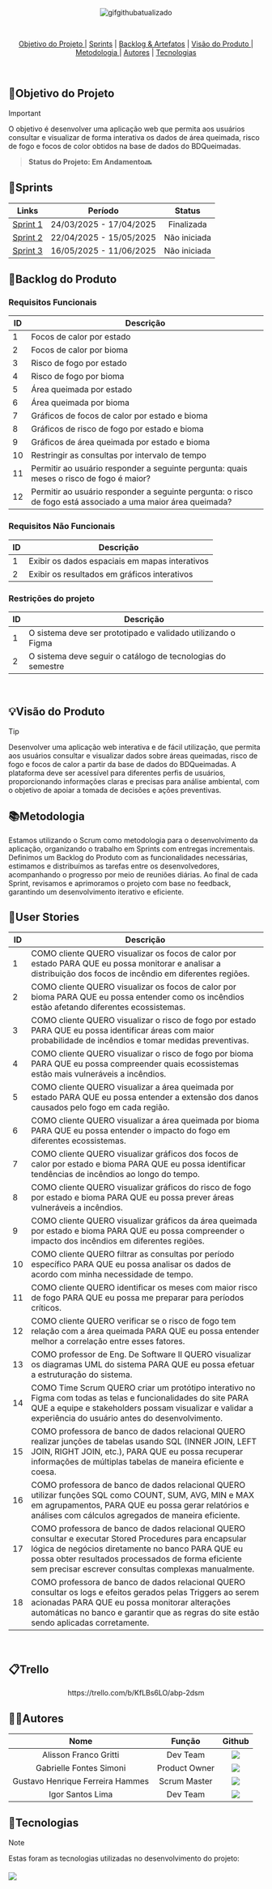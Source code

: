 <p align="center">
  <img src="https://github.com/user-attachments/assets/da2c22a6-1fee-4c20-8ffc-9aa337d1a9ea" alt="gifgithubatualizado">
</p>

<br>

  

<p align="center">
  <a href="#objetivo">Objetivo do Projeto </a>  |
  <a href="#sprints">Sprints</a>  |
  <a href="#backlogArtefatos">Backlog & Artefatos</a>  |
  <a href="#visão">Visão do Produto </a>  |
  <a href="#metodologia">Metodologia </a>  |
  <a href="#autores">Autores</a>  |
  <a href="#tecnologias">Tecnologias </a>  
</p>

</br>

<span id="objetivo">
  
## 📌Objetivo do Projeto
> [!IMPORTANT]
> O objetivo é desenvolver uma aplicação web que permita aos usuários consultar e visualizar de forma interativa os dados de área queimada, risco de fogo e focos de color obtidos na base de dados do BDQueimadas.

> **Status do Projeto: Em Andamento🔜**

<span id="sprints">

## 📅Sprints 

| Links | Período | Status |
|:-----:|:----------:|:---------:|
| [Sprint 1](https://github.com/octacodeteam/ABP2/tree/sprint-1) | 24/03/2025 - 17/04/2025 | Finalizada |
| [Sprint 2](https://github.com/octacodeteam/ABP2/tree/sprint-2) | 22/04/2025 - 15/05/2025 | Não iniciada |  
| [Sprint 3](https://github.com/octacodeteam/ABP2/tree/sprint-3) | 16/05/2025 - 11/06/2025 | Não iniciada | 

<span id="backlogArtefatos">
  
## 🌲Backlog do Produto
<p align="center">

### Requisitos Funcionais

| ID        | Descrição                                                                  |
|-----------|----------------------------------------------------------------------------|
| 1     | Focos de calor por estado                                                         |
| 2     | Focos de calor por bioma                                                         |
| 3     | Risco de fogo por estado                                                         |
| 4     | Risco de fogo por bioma                                                         |
| 5     | Área queimada por estado                                                         |
| 6     | Área queimada por bioma                                                         |
| 7     | Gráficos de focos de calor por estado e bioma                                                         |
| 8     | Gráficos de risco de fogo por estado e bioma                                                         |
| 9     | Gráficos de área queimada por estado e bioma                                                         |
| 10    | Restringir as consultas por intervalo de tempo                                                         |
| 11    | Permitir ao usuário responder a seguinte pergunta: quais meses o risco de fogo é maior?                                                         |
| 12    | Permitir ao usuário responder a seguinte pergunta: o risco de fogo está associado a uma maior área queimada?                                                         |

### Requisitos Não Funcionais

| ID        | Descrição                                                                  |
|-----------|----------------------------------------------------------------------------|
| 1    | Exibir os dados espaciais em mapas interativos                                                         |
| 2    | Exibir os resultados em gráficos interativos                                                         |

### Restrições do projeto

| ID        | Descrição                                                                  |
|-----------|----------------------------------------------------------------------------|
| 1    | O sistema deve ser prototipado e validado utilizando o Figma                                                         |
| 2    | O sistema deve seguir o catálogo de tecnologias do semestre                                                         |

<br>

<span id="visão">
  
## 💡Visão do Produto
> [!TIP]
> Desenvolver uma aplicação web interativa e de fácil utilização, que permita aos usuários consultar e visualizar dados sobre áreas queimadas, risco de fogo e focos de calor a partir da base de dados do BDQueimadas. A plataforma deve ser acessível para diferentes perfis de usuários, proporcionando informações claras e precisas para análise ambiental, com o objetivo de apoiar a tomada de decisões e ações preventivas.
<span id="metodologia">
  
## 📚Metodologia
Estamos utilizando o Scrum como metodologia para o desenvolvimento da aplicação, organizando o trabalho em Sprints com entregas incrementais. Definimos um Backlog do Produto com as funcionalidades necessárias, estimamos e distribuímos as tarefas entre os desenvolvedores, acompanhando o progresso por meio de reuniões diárias. Ao final de cada Sprint, revisamos e aprimoramos o projeto com base no feedback, garantindo um desenvolvimento iterativo e eficiente.

<span id="tecnologias">
  
## 👥User Stories

| ID        | Descrição                                                                  |
|-----------|----------------------------------------------------------------------------|
| 1 | COMO cliente QUERO visualizar os focos de calor por estado PARA QUE eu possa monitorar e analisar a distribuição dos focos de incêndio em diferentes regiões.                               |
| 2 | COMO cliente QUERO visualizar os focos de calor por bioma PARA QUE eu possa entender como os incêndios estão afetando diferentes ecossistemas.                               |
| 3 | COMO cliente QUERO visualizar o risco de fogo por estado PARA QUE eu possa identificar áreas com maior probabilidade de incêndios e tomar medidas preventivas.   |
| 4     | COMO cliente QUERO visualizar o risco de fogo por bioma PARA QUE eu possa compreender quais ecossistemas estão mais vulneráveis a incêndios.                               |
| 5     | COMO cliente QUERO visualizar a área queimada por estado PARA QUE eu possa entender a extensão dos danos causados pelo fogo em cada região.                               |
| 6     | COMO cliente QUERO visualizar a área queimada por bioma PARA QUE eu possa entender o impacto do fogo em diferentes ecossistemas.                                |
| 7     | COMO cliente QUERO visualizar gráficos dos focos de calor por estado e bioma PARA QUE eu possa identificar tendências de incêndios ao longo do tempo.                               |
| 8     | COMO cliente QUERO visualizar gráficos do risco de fogo por estado e bioma PARA QUE eu possa prever áreas vulneráveis a incêndios.                               |
| 9     | COMO cliente QUERO visualizar gráficos da área queimada por estado e bioma PARA QUE eu possa compreender o impacto dos incêndios em diferentes regiões.                               |
| 10    | COMO cliente QUERO filtrar as consultas por período específico PARA QUE eu possa analisar os dados de acordo com minha necessidade de tempo.                               |
| 11    | COMO cliente QUERO identificar os meses com maior risco de fogo PARA QUE eu possa me preparar para períodos críticos.                              |
| 12    | COMO cliente QUERO verificar se o risco de fogo tem relação com a área queimada PARA QUE eu possa entender melhor a correlação entre esses fatores.                               |
| 13 | COMO professor de Eng. De Software II QUERO visualizar os diagramas UML do sistema PARA QUE eu possa efetuar a estruturação do sistema.  |
| 14 | COMO Time Scrum QUERO criar um protótipo interativo no Figma com todas as telas e funcionalidades do site PARA QUE a equipe e stakeholders possam visualizar e validar a experiência do usuário antes do desenvolvimento.  |
| 15 | COMO professora de banco de dados relacional QUERO realizar junções de tabelas usando SQL (INNER JOIN, LEFT JOIN, RIGHT JOIN, etc.), PARA QUE eu possa recuperar informações de múltiplas tabelas de maneira eficiente e coesa.  |
| 16 | COMO professora de banco de dados relacional QUERO utilizar funções SQL como COUNT, SUM, AVG, MIN e MAX em agrupamentos, PARA QUE eu possa gerar relatórios e análises com cálculos agregados de maneira eficiente.   |
| 17 | COMO professora de banco de dados relacional QUERO consultar e executar Stored Procedures para encapsular lógica de negócios diretamente no banco PARA QUE eu possa obter resultados processados de forma eficiente sem precisar escrever consultas complexas manualmente.  |
| 18 | COMO professora de banco de dados relacional QUERO consultar os logs e efeitos gerados pelas Triggers ao serem acionadas PARA QUE eu possa monitorar alterações automáticas no banco e garantir que as regras do site estão sendo aplicadas corretamente.  |

<br>  

## 📋Trello
<p align="center">
https://trello.com/b/KfLBs6LO/abp-2dsm<br>

## 👨‍💻**Autores** 

|      Nome      |    Função       |                            Github                             |
| :--------------: | :-----------: | :----------------------------------------------------------: |
|  Alisson Franco Gritti  | Dev Team | <a href="https://github.com/alissonfatec"><img src="https://img.shields.io/badge/GitHub-100000?style=for-the-badge&logo=github&logoColor=white"></a> ||
|  Gabrielle Fontes Simoni  | Product Owner | <a href="https://github.com/gabifontes"><img src="https://img.shields.io/badge/GitHub-100000?style=for-the-badge&logo=github&logoColor=white"></a> |
|  Gustavo Henrique Ferreira Hammes  | Scrum Master | <a href="https://github.com/GustavoHammes"><img src="https://img.shields.io/badge/GitHub-100000?style=for-the-badge&logo=github&logoColor=white"></a> |
|  Igor Santos Lima  | Dev Team | <a href="https://github.com/IgorSantosL"><img src="https://img.shields.io/badge/GitHub-100000?style=for-the-badge&logo=github&logoColor=white"></a> |

<span id="tecnologias">
  
## 🔌**Tecnologias**
> [!NOTE]
> Estas foram as tecnologias utilizadas no desenvolvimento do projeto:

<h4 align="left">
 <img src="https://skillicons.dev/icons?i=html,css,react,figma,vscode,js,ts,postgres,mysql,git,github&perline=14">
</h4>
<br>
